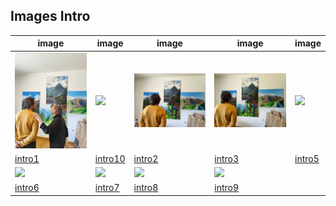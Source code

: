 ## Images Intro

|image|image|image|image|image|
|---|---|---|---|---|
| <img src="../assets/images_introduction/intro1.jpg" width="300px" /> | <img src="../assets/images_introduction/intro10.jpg" width="300px" /> | <img src="../assets/images_introduction/intro2.jpg" width="300px" /> | <img src="../assets/images_introduction/intro3.jpg" width="300px" /> | <img src="../assets/images_introduction/intro5.jpg" width="300px" /> |
| [intro1](https://sigrid-paintings.s3.amazonaws.com/assets/images_introduction/intro1.jpg) | [intro10](https://sigrid-paintings.s3.amazonaws.com/assets/images_introduction/intro10.jpg) | [intro2](https://sigrid-paintings.s3.amazonaws.com/assets/images_introduction/intro2.jpg) | [intro3](https://sigrid-paintings.s3.amazonaws.com/assets/images_introduction/intro3.jpg) | [intro5](https://sigrid-paintings.s3.amazonaws.com/assets/images_introduction/intro5.jpg) |
| <img src="../assets/images_introduction/intro6.jpg" width="300px" /> | <img src="../assets/images_introduction/intro7.jpg" width="300px" /> | <img src="../assets/images_introduction/intro8.jpg" width="300px" /> | <img src="../assets/images_introduction/intro9.jpg" width="300px" /> |  |
| [intro6](https://sigrid-paintings.s3.amazonaws.com/assets/images_introduction/intro6.jpg) | [intro7](https://sigrid-paintings.s3.amazonaws.com/assets/images_introduction/intro7.jpg) | [intro8](https://sigrid-paintings.s3.amazonaws.com/assets/images_introduction/intro8.jpg) | [intro9](https://sigrid-paintings.s3.amazonaws.com/assets/images_introduction/intro9.jpg) |  |
